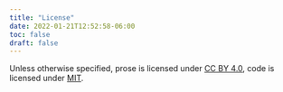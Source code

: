 ```yaml
---
title: "License"
date: 2022-01-21T12:52:58-06:00
toc: false
draft: false
---
```


Unless otherwise specified, prose is licensed under [CC BY 4.0](https://creativecommons.org/licenses/by/4.0/), code is licensed under [MIT](https://github.com/zwbetz-gh/zwbetz/blob/master/LICENSE).
